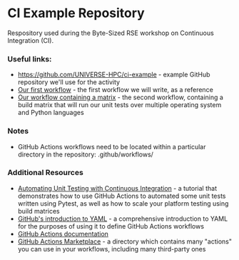 # CI Example Repository 

Respository used during the Byte-Sized RSE workshop on Continuous Integration (CI). 


### Useful links:
* https://github.com/UNIVERSE-HPC/ci-example - example GitHub repository we'll use for the activity
* [Our first workflow](https://gist.github.com/steve-crouch/eef5f0e14513e86871d09312c1c1760c) - the first workflow we will write, as a reference
* [Our workflow containing a matrix](https://gist.github.com/steve-crouch/0170f3bba058610fba4bbabb67975cff) - the second workflow, containing a build matrix that will run our unit tests over multiple operating system and Python languages


### Notes
* GitHub Actions workflows need to be located within a particular directory in the repository: .github/workflows/

### Additional Resources
* [Automating Unit Testing with Continuous Integration](https://software.ac.uk/blog/2022-05-23-automating-unit-testing-continuous-integration) - a tutorial that demonstrates how to use GitHub Actions to automated some unit tests written using Pytest, as well as how to scale your platform testing using build matrices
* [GitHub's introduction to YAML](https://learnxinyminutes.com/docs/yaml/) - a comprehensive introduction to YAML for the purposes of using it to define GitHub Actions workflows
* [GitHub Actions documentation](https://docs.github.com/en/actions)
* [GitHub Actions Marketplace](https://github.com/marketplace?type=actions) - a directory which contains many "actions" you can use in your workflows, including many third-party ones
